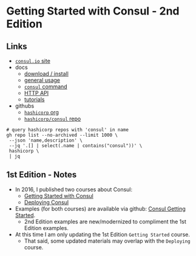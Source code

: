 # Getting Started with Consul - 2nd Edition

## Links

- [`consul.io` site](https://www.consul.io)
- docs
  - [download / install](https://www.consul.io/downloads)
  - [general usage](https://www.consul.io/docs)
  - [`consul` command](https://www.consul.io/commands)
  - [HTTP API](https://www.consul.io/api-docs)
  - [tutorials](https://learn.hashicorp.com/consul)
- githubs
  - [`hashicorp` org](https://www.github.com/hashicorp)
  - [`hashicorp/consul` repo](https://www.github.com/hashicorp/consul)

```shell
# query hashicorp repos with 'consul' in name
gh repo list --no-archived --limit 1000 \
 --json 'name,description' \
 --jq '.[] | select(.name | contains("consul"))' \
 hashicorp \
 | jq
```

## 1st Edition - Notes

- In 2016, I published two courses about Consul:
  - [Getting Started with Consul](https://www.pluralsight.com/courses/consul-getting-started)
  - [Deploying Consul](https://www.pluralsight.com/courses/consul-deploying)
- Examples (for both courses) are available via github: [Consul Getting Started](https://github.com/g0t4/consul-getting-started).
  - 2nd Edition examples are new/modernized to compliment the 1st Edition examples.
- At this time I am only updating the 1st Edition `Getting Started` course.
  - That said, some updated materials may overlap with the `Deploying` course.
